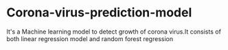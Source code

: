 # Corona-virus-prediction-model
It's a Machine learning model to detect growth of corona virus.It consists of both linear regression model and random forest regression
